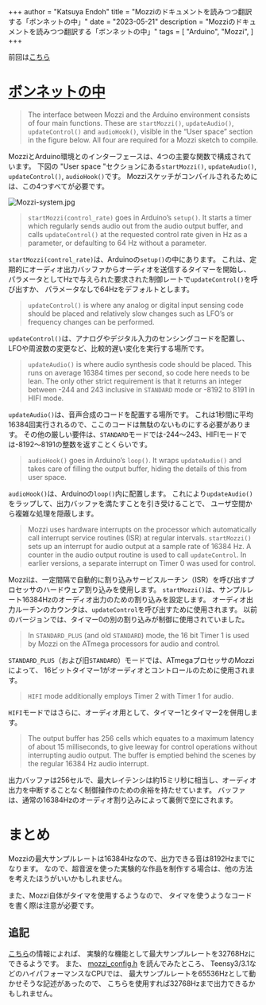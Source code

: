 +++
author = "Katsuya Endoh"
title = "Mozziのドキュメントを読みつつ翻訳する「ボンネットの中」"
date = "2023-05-21"
description = "Mozziのドキュメントを読みつつ翻訳する「ボンネットの中」"
tags = [
    "Arduino",
    "Mozzi",
]
+++

<!--more-->

前回は[こちら](../mozzi-doc02)

# [ボンネットの中](https://sensorium.github.io/Mozzi/learn/under-the-hood/)

> The interface between Mozzi and the Arduino environment consists of four main functions. 
> These are `startMozzi()`, `updateAudio()`, `updateControl()` and `audioHook()`, visible in the “User space” section in the figure below. 
> All four are required for a Mozzi sketch to compile.

MozziとArduino環境とのインターフェースは、4つの主要な関数で構成されています。
下図の "User space "セクションにある`startMozzi()`, `updateAudio()`, `updateControl()`, `audioHook()`です。
Mozziスケッチがコンパイルされるためには、この4つすべてが必要です。

![Mozzi-system.jpg](/images/mozzi-doc03/Mozzi-system.jpg)


> `startMozzi(control_rate)` goes in Arduino’s `setup()`. 
> It starts a timer which regularly sends audio out from the audio output buffer, 
> and calls `updateControl()` at the requested control rate given in Hz as a parameter, 
> or defaulting to 64 Hz without a parameter.

`startMozzi(control_rate)`は、Arduinoの`setup()`の中にあります。
これは、定期的にオーディオ出力バッファからオーディオを送信するタイマーを開始し、
パラメータとしてHzで与えられた要求された制御レートで`updateControl()`を呼び出すか、
パラメータなしで64Hzをデフォルトとします。

> `updateControl()` is where any analog or digital input sensing code should be placed and relatively slow changes such as LFO’s or frequency changes can be performed.

`updateControl()`は、アナログやデジタル入力のセンシングコードを配置し、
LFOや周波数の変更など、比較的遅い変化を実行する場所です。

> `updateAudio()` is where audio synthesis code should be placed. 
> This runs on average 16384 times per second, so code here needs to be lean. 
> The only other strict requirement is that it returns an integer between -244 and 243 inclusive in `STANDARD` mode or -8192 to 8191 in HIFI mode.

`updateAudio()`は、音声合成のコードを配置する場所です。
これは1秒間に平均16384回実行されるので、ここのコードは無駄のないものにする必要があります。
その他の厳しい要件は、`STANDARD`モードでは-244〜243、HIFIモードでは-8192〜8191の整数を返すことくらいです。

> `audioHook()` goes in Arduino’s `loop()`. 
> It wraps `updateAudio()` and takes care of filling the output buffer, hiding the details of this from user space.

`audioHook()`は、Arduinoの`loop()`内に配置します。
これにより`updateAudio()`をラップして、出力バッファを満たすことを引き受けることで、
ユーザ空間から複雑な処理を隠蔽します。

> Mozzi uses hardware interrupts on the processor which automatically call interrupt service routines (ISR) at regular intervals. 
> `startMozzi()` sets up an interrupt for audio output at a sample rate of 16384 Hz. 
> A counter in the audio output routine is used to call `updateControl`. In earlier versions, 
> a separate interrupt on Timer 0 was used for control.

Mozziは、一定間隔で自動的に割り込みサービスルーチン（ISR）を呼び出すプロセッサのハードウェア割り込みを使用します。
`startMozzi()`は、サンプルレート16384Hzのオーディオ出力のための割り込みを設定します。
オーディオ出力ルーチンのカウンタは、`updateControl`を呼び出すために使用されます。
以前のバージョンでは、タイマー0の別の割り込みが制御に使用されていました。

> In `STANDARD_PLUS` (and old `STANDARD`) mode, the 16 bit Timer 1 is used by Mozzi on the ATmega processors for audio and control.

`STANDARD_PLUS`（および旧`STANDARD`）モードでは、ATmegaプロセッサのMozziによって、
16ビットタイマー1がオーディオとコントロールのために使用されます。

> `HIFI` mode additionally employs Timer 2 with Timer 1 for audio.

`HIFI`モードではさらに、オーディオ用として、タイマー1とタイマー2を併用します。

> The output buffer has 256 cells which equates to a maximum latency of about 15 milliseconds, 
> to give leeway for control operations without interrupting audio output. 
> The buffer is emptied behind the scenes by the regular 16384 Hz audio interrupt.

出力バッファは256セルで、最大レイテンシは約15ミリ秒に相当し、オーディオ出力を中断することなく制御操作のための余裕を持たせています。
バッファは、通常の16384Hzのオーディオ割り込みによって裏側で空にされます。

# まとめ

Mozziの最大サンプルレートは16384Hzなので、出力できる音は8192Hzまでになります。
なので、超音波を使った実験的な作品を制作する場合は、他の方法を考えたほうがいいかもしれません。

また、Mozzi自体がタイマを使用するようなので、
タイマを使うようなコードを書く際は注意が必要です。

## 追記

[こちら](https://sensorium.github.io/Mozzi/#features)の情報によれば、
実験的な機能として最大サンプルレートを32768Hzにできるようです。
また、 [mozzi_config.h](https://github.com/sensorium/Mozzi/blob/master/mozzi_config.h#L65)
を読んでみたところ、
Teensy3/3.1などのハイパフォーマンスなCPUでは、
最大サンプルレートを65536Hzとして動かせそうな記述があったので、
こちらを使用すれば32768Hzまで出力できるかもしれません。
